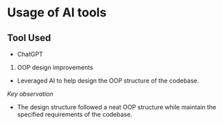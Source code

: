 # Usage of AI tools

## Tool Used

- ChatGPT

1. OOP design improvements
- Leveraged AI to help design the OOP structure of the codebase.

*Key observation*
- The design structure followed a neat OOP structure while maintain the specified requirements of the codebase.

